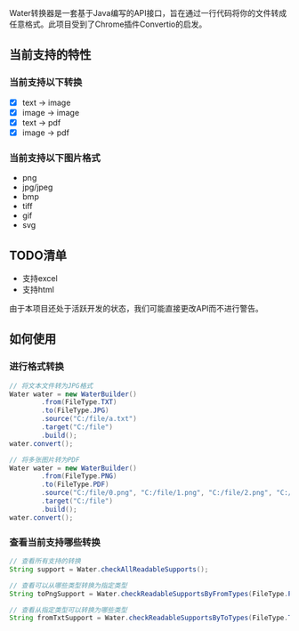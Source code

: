 Water转换器是一套基于Java编写的API接口，旨在通过一行代码将你的文件转成任意格式。此项目受到了Chrome插件Convertio的启发。


## 当前支持的特性

### 当前支持以下转换

-[X] text -> image
-[X] image -> image
-[X] text -> pdf
-[X] image -> pdf

### 当前支持以下图片格式

- png
- jpg/jpeg
- bmp
- tiff
- gif
- svg

## TODO清单

- 支持excel
- 支持html

由于本项目还处于活跃开发的状态，我们可能直接更改API而不进行警告。

## 如何使用
### 进行格式转换
```java
// 将文本文件转为JPG格式
Water water = new WaterBuilder()
        .from(FileType.TXT)
        .to(FileType.JPG)
        .source("C:/file/a.txt")
        .target("C:/file")
        .build();
water.convert();
```

```java
// 将多张图片转为PDF
Water water = new WaterBuilder()
        .from(FileType.PNG)
        .to(FileType.PDF)
        .source("C:/file/0.png", "C:/file/1.png", "C:/file/2.png", "C:/file/3.png")
        .target("C:/file")
        .build();
water.convert();
```

### 查看当前支持哪些转换
```java
// 查看所有支持的转换
String support = Water.checkAllReadableSupports();

// 查看可以从哪些类型转换为指定类型
String toPngSupport = Water.checkReadableSupportsByFromTypes(FileType.PNG);

// 查看从指定类型可以转换为哪些类型
String fromTxtSupport = Water.checkReadableSupportsByToTypes(FileType.TXT);
```
